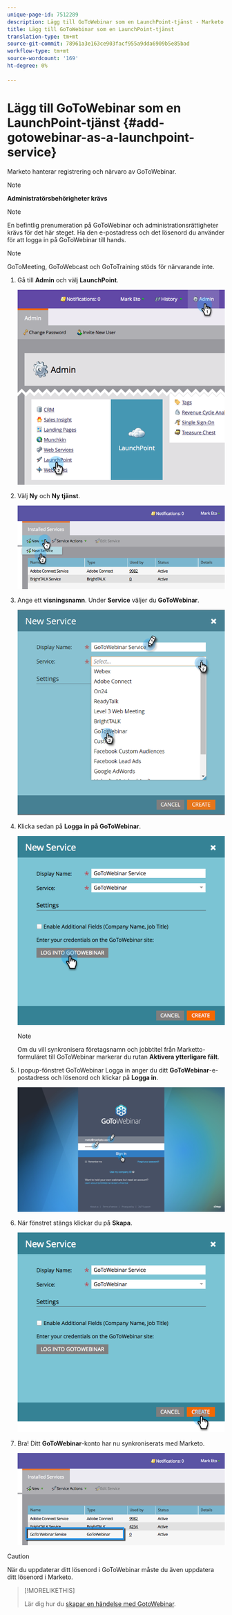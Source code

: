 ```yaml
---
unique-page-id: 7512289
description: Lägg till GoToWebinar som en LaunchPoint-tjänst - Marketo Docs - Produktdokumentation
title: Lägg till GoToWebinar som en LaunchPoint-tjänst
translation-type: tm+mt
source-git-commit: 78961a3e163ce903facf955a9dda6909b5e85bad
workflow-type: tm+mt
source-wordcount: '169'
ht-degree: 0%

---
```



# Lägg till GoToWebinar som en LaunchPoint-tjänst {#add-gotowebinar-as-a-launchpoint-service}

Marketo hanterar registrering och närvaro av GoToWebinar.

>[!NOTE]
>
>**Administratörsbehörigheter krävs**

>[!NOTE]
>
>En befintlig prenumeration på GoToWebinar och administrationsrättigheter krävs för det här steget. Ha den e-postadress och det lösenord du använder för att logga in på GoToWebinar till hands.

>[!NOTE]
>
>GoToMeeting, GoToWebcast och GoToTraining stöds för närvarande inte.

1. Gå till **Admin** och välj **LaunchPoint**.

   ![](assets/image2015-4-22-15-3a33-3a47.png)

1. Välj **Ny** och **Ny tjänst**.

   ![](assets/new-service-gotowebinar.png)

1. Ange ett **visningsnamn**. Under **Service** väljer du **GoToWebinar**.

   ![](assets/new-service-goto-webinar1.png)

1. Klicka sedan på **Logga in på GoToWebinar**.

   ![](assets/image2015-4-22-15-3a57-3a59.png)

   >[!NOTE]
   >
   >Om du vill synkronisera företagsnamn och jobbtitel från Marketto-formuläret till GoToWebinar markerar du rutan **Aktivera ytterligare fält**.

1. I popup-fönstret GoToWebinar Logga in anger du ditt **GoToWebinar**-e-postadress och lösenord och klickar på **Logga in**.

   ![](assets/image2015-4-22-15-3a52-3a31.png)

1. När fönstret stängs klickar du på **Skapa**.

   ![](assets/image2015-4-22-15-3a57-3a43.png)

1. Bra! Ditt **GoToWebinar**-konto har nu synkroniserats med Marketo.

   ![](assets/goto-webinar.png)

>[!CAUTION]
>
>När du uppdaterar ditt lösenord i GoToWebinar måste du även uppdatera ditt lösenord i Marketo.

>[!MORELIKETHIS]
>
>Lär dig hur du [skapar en händelse med GotoWebinar](/help/marketo/product-docs/demand-generation/events/create-an-event/create-an-event-with-gotowebinar.md).
